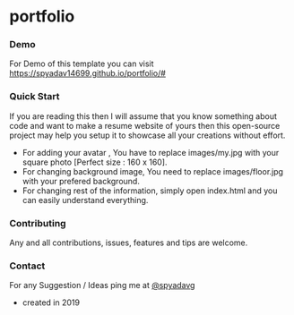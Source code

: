# portfolio


### Demo
For Demo of this template you can visit https://spyadav14699.github.io/portfolio/#

### Quick Start
If you are reading this then I will assume that you know something about code and want to make a resume website of yours then this open-source project may help you setup it to showcase all your creations without effort.
- For adding your avatar , You have to replace images/my.jpg with your square photo [Perfect size : 160 x 160].
- For changing background image, You need to replace images/floor.jpg with your prefered background.
- For changing rest of the information, simply open index.html and you can easily understand everything.


### Contributing
Any and all contributions, issues, features and tips are welcome.

<!-- jyygjhg -->
### Contact

For any Suggestion / Ideas ping me at [@spyadavg](https://twitter.com/spyadavg)
 
 


- created in 2019


